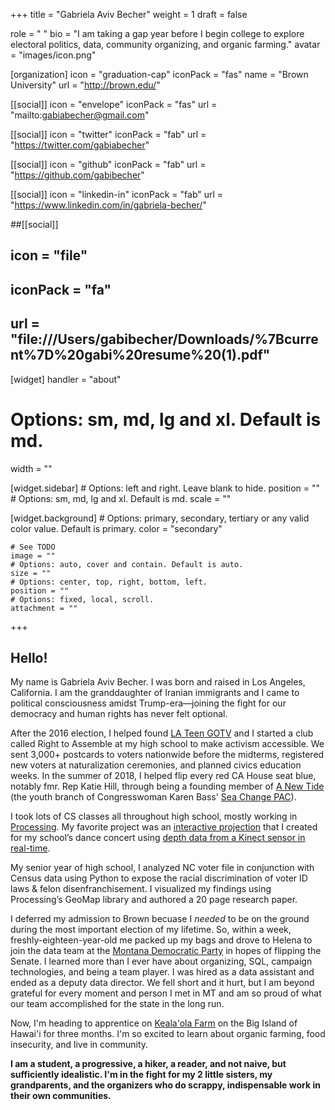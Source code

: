 +++
title = "Gabriela Aviv Becher"
weight = 1
draft = false

role = " "
bio = "I am taking a gap year before I begin college to explore electoral politics, data, community organizing, and organic farming."
avatar = "images/icon.png"

[organization]
  icon = "graduation-cap" 
  iconPack = "fas"
  name = "Brown University"
  url = "http://brown.edu/"

[[social]]
  icon = "envelope"
  iconPack = "fas"
  url = "mailto:gabiabecher@gmail.com"

[[social]]
  icon = "twitter"
  iconPack = "fab"
  url = "https://twitter.com/gabiabecher"

[[social]]
  icon = "github"
  iconPack = "fab"
  url = "https://github.com/gabibecher"
  
[[social]]
  icon = "linkedin-in"
  iconPack = "fab"
  url = "https://www.linkedin.com/in/gabriela-becher/"

##[[social]]
 ## icon = "file"
 ## iconPack = "fa"
 ## url = "file:///Users/gabibecher/Downloads/%7Bcurrent%7D%20gabi%20resume%20(1).pdf"

[widget]
  handler = "about"
    
  # Options: sm, md, lg and xl. Default is md.
  width = ""

  [widget.sidebar]
    # Options: left and right. Leave blank to hide.
    position = ""
    # Options: sm, md, lg and xl. Default is md.
    scale = ""
    
  [widget.background]
    # Options: primary, secondary, tertiary or any valid color value. Default is primary.
    color = "secondary"
    
    # See TODO
    image = ""
    # Options: auto, cover and contain. Default is auto.
    size = ""
    # Options: center, top, right, bottom, left.
    position = ""
    # Options: fixed, local, scroll.
    attachment = ""
+++

## Hello!

My name is Gabriela Aviv Becher. I was born and raised in Los Angeles, California. I am the granddaughter of Iranian immigrants and I came to political consciousness amidst Trump-era—joining the fight for our democracy and human rights has never felt optional. 

After the 2016 election, I helped found [LA Teen GOTV](https://www.instagram.com/lateengotv/?hl=en) and I started a club called Right to Assemble at my high school to make activism accessible. We sent 3,000+ postcards to voters nationwide before the midterms, registered new voters at naturalization ceremonies, and planned civics education weeks. In the summer of 2018, I helped flip every red CA House seat blue, notably fmr. Rep Katie Hill, through being a founding member of [A New Tide](https://www.anewtide.org/) (the youth branch of Congresswoman Karen Bass' [Sea Change PAC](https://seachangepac.org/)).

I took lots of CS classes all throughout high school, mostly working in [Processing](https://processing.org/). My favorite project was an [interactive projection](https://youtu.be/nBXnVbHJ61U?t=6) that I created for my school’s dance concert using [depth data from a Kinect sensor in real-time](https://youtu.be/JTVFNBmRcZ8).

My senior year of high school, I analyzed NC voter file in conjunction with Census data using Python to expose the racial discrimination of voter ID laws & felon disenfranchisement. I visualized my findings using Processing’s GeoMap library and authored a 20 page research paper.

I deferred my admission to Brown becuase I *needed* to be on the ground during the most important election of my lifetime. So, within a week, freshly-eighteen-year-old me packed up my bags and drove to Helena to join the data team at the [Montana Democratic Party](https://montanademocrats.org) in hopes of flipping the Senate. I learned more than I ever have about organizing, SQL, campaign technologies, and being a team player. I was hired as a data assistant and ended as a deputy data director. We fell short and it hurt, but I am beyond grateful for every moment and person I met in MT and am so proud of what our team accomplished for the state in the long run.

Now, I'm heading to apprentice on [Keala'ola Farm](https://www.kealaolafarm.com/) on the Big Island of Hawai'i for three months. I'm so excited to learn about organic farming, food insecurity, and live in community.

**I am a student, a progressive, a hiker, a reader, and not naive, but sufficiently idealistic. I'm in the fight for my 2 little sisters, my grandparents, and the organizers who do scrappy, indispensable work in their own communities.**